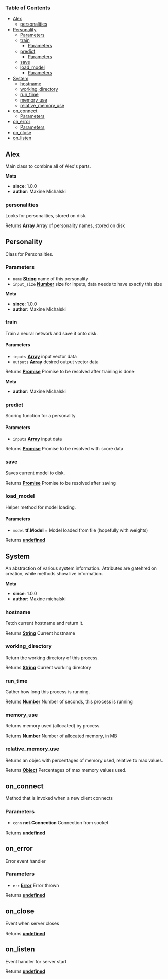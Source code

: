 <!-- Generated by documentation.js. Update this documentation by updating the source code. -->

### Table of Contents

-   [Alex][1]
    -   [personalities][2]
-   [Personality][3]
    -   [Parameters][4]
    -   [train][5]
        -   [Parameters][6]
    -   [predict][7]
        -   [Parameters][8]
    -   [save][9]
    -   [load_model][10]
        -   [Parameters][11]
-   [System][12]
    -   [hostname][13]
    -   [working_directory][14]
    -   [run_time][15]
    -   [memory_use][16]
    -   [relative_memory_use][17]
-   [on_connect][18]
    -   [Parameters][19]
-   [on_error][20]
    -   [Parameters][21]
-   [on_close][22]
-   [on_listen][23]

## Alex

Main class to combine all of Alex's parts.

**Meta**

-   **since**: 1.0.0
-   **author**: Maxine Michalski

### personalities

Looks for personalities, stored on disk.

Returns **[Array][24]** Array of personality names, stored on disk

## Personality

Class for Personalities.

### Parameters

-   `name` **[String][25]** name of this personality
-   `input_size` **[Number][26]** size for inputs, data needs to have exactly
    this size

**Meta**

-   **since**: 1.0.0
-   **author**: Maxine Michalski

### train

Train a neural network and save it onto disk.

#### Parameters

-   `inputs` **[Array][24]** input vector data
-   `outputs` **[Array][24]** desired output vector data

Returns **[Promise][27]** Promise to be resolved after training is done

**Meta**

-   **author**: Maxine Michalski

### predict

Scoring function for a personality

#### Parameters

-   `inputs` **[Array][24]** input data

Returns **[Promise][27]** Promise to be resolved with score data

### save

Saves current model to disk.

Returns **[Promise][27]** Promise to be resolved after saving

### load_model

Helper method for model loading.

#### Parameters

-   `model` **tf.Model** = Model loaded from file (hopefully with weights)

Returns **[undefined][28]** 

## System

An abstraction of various system information.
Attributes are gatehred on creation, while methods show live information.

**Meta**

-   **since**: 1.0.0
-   **author**: Maxine michalski

### hostname

Fetch current hostname and return it.

Returns **[String][25]** Current hostname

### working_directory

Return the working directory of this process.

Returns **[String][25]** Current working directory

### run_time

Gather how long this process is running.

Returns **[Number][26]** Number of seconds, this process is running

### memory_use

Returns memory used (allocated) by process.

Returns **[Number][26]** Number of allocated memory, in MB

### relative_memory_use

Returns an objec with percentages of memory used, relative to max values.

Returns **[Object][29]** Percentages of max memory values used.

## on_connect

Method that is invoked when a new client connects

### Parameters

-   `conn` **net.Connection** Connection from socket

Returns **[undefined][28]** 

## on_error

Error event handler

### Parameters

-   `err` **[Error][30]** Error thrown

Returns **[undefined][28]** 

## on_close

Event when server closes

Returns **[undefined][28]** 

## on_listen

Event handler for server start

Returns **[undefined][28]** 

[1]: #alex

[2]: #personalities

[3]: #personality

[4]: #parameters

[5]: #train

[6]: #parameters-1

[7]: #predict

[8]: #parameters-2

[9]: #save

[10]: #load_model

[11]: #parameters-3

[12]: #system

[13]: #hostname

[14]: #working_directory

[15]: #run_time

[16]: #memory_use

[17]: #relative_memory_use

[18]: #on_connect

[19]: #parameters-4

[20]: #on_error

[21]: #parameters-5

[22]: #on_close

[23]: #on_listen

[24]: https://developer.mozilla.org/docs/Web/JavaScript/Reference/Global_Objects/Array

[25]: https://developer.mozilla.org/docs/Web/JavaScript/Reference/Global_Objects/String

[26]: https://developer.mozilla.org/docs/Web/JavaScript/Reference/Global_Objects/Number

[27]: https://developer.mozilla.org/docs/Web/JavaScript/Reference/Global_Objects/Promise

[28]: https://developer.mozilla.org/docs/Web/JavaScript/Reference/Global_Objects/undefined

[29]: https://developer.mozilla.org/docs/Web/JavaScript/Reference/Global_Objects/Object

[30]: https://developer.mozilla.org/docs/Web/JavaScript/Reference/Global_Objects/Error
